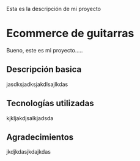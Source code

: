 Esta es la descripción de mi proyecto

# Ecommerce de guitarras

Bueno, este es mi proyecto.....

## Descripción basica

jasdksjadksjakdlsajlkdas

## Tecnologías utilizadas

kjkljakdjsalkjadsda

## Agradecimientos

jkdjkdasjkdajkdas
